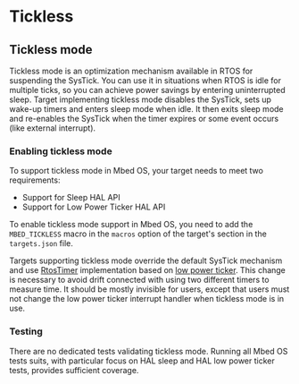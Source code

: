 # Tickless

## Tickless mode

Tickless mode is an optimization mechanism available in RTOS for suspending the SysTick. You can use it in situations when RTOS is idle for multiple ticks, so you can achieve power savings by entering uninterrupted sleep. Target implementing tickless mode disables the SysTick, sets up wake-up timers and enters sleep mode when idle. It then exits sleep mode and re-enables the SysTick when the timer expires or some event occurs (like external interrupt).

### Enabling tickless mode

To support tickless mode in Mbed OS, your target needs to meet two requirements:

- Support for Sleep HAL API
- Support for Low Power Ticker HAL API

To enable tickless mode support in Mbed OS, you need to add the `MBED_TICKLESS` macro in the `macros` option of the target's section in the `targets.json` file.

Targets supporting tickless mode override the default SysTick mechanism and use [RtosTimer](https://github.com/ARMmbed/mbed-os/blob/master/rtos/TARGET_CORTEX/mbed_rtx_idle.cpp) implementation based on [low power ticker](https://github.com/ARMmbed/mbed-os/blob/master/drivers/LowPowerTicker.h). This change is necessary to avoid drift connected with using two different timers to measure time. It should be mostly invisible for users, except that users must not change the low power ticker interrupt handler when tickless mode is in use.

### Testing

There are no dedicated tests validating tickless mode. Running all Mbed OS tests suits, with particular focus on HAL sleep and HAL low power ticker tests, provides sufficient coverage.
